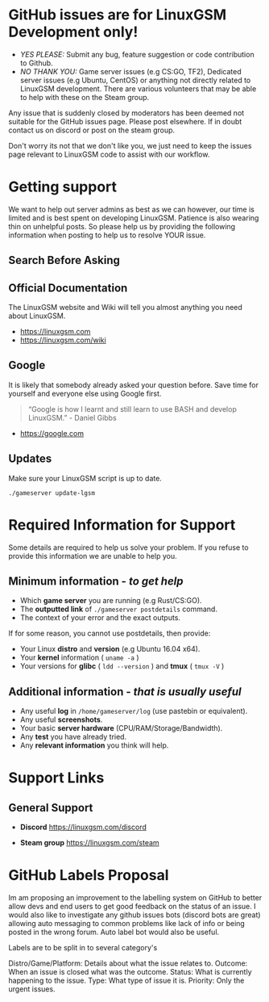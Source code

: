 # GitHub issues are for LinuxGSM Development only!
* *YES PLEASE:* Submit any bug, feature suggestion or code contribution to Github.
* *NO THANK YOU:* Game server issues (e.g CS:GO, TF2), Dedicated server issues (e.g Ubuntu, CentOS) or anything not directly related to LinuxGSM development. There are various volunteers that may be able to help with these on the Steam group.

Any issue that is suddenly closed by moderators has been deemed not suitable for the GitHub issues page. Please post elsewhere. If in doubt contact us on discord or post on the steam group.

Don't worry its not that we don't like you, we just need to keep the issues page relevant to LinuxGSM code to assist with our workflow.

# Getting support
We want to help out server admins as best as we can however, our time is limited and is best spent on developing LinuxGSM. Patience is also wearing thin on unhelpful posts. So please help us by providing the following information when posting to help us to resolve YOUR issue.

## Search Before Asking

## Official Documentation
The LinuxGSM website and Wiki will tell you almost anything you need about LinuxGSM.

- https://linuxgsm.com  
- https://linuxgsm.com/wiki

## Google
It is likely that somebody already asked your question before. Save time for yourself and everyone else using Google first.

> “Google is how I learnt and still learn to use BASH and develop LinuxGSM.” - Daniel Gibbs

- https://google.com

## Updates

Make sure your LinuxGSM script is up to date.

`./gameserver update-lgsm`

# Required Information for Support
Some details are required to help us solve your problem. If you refuse to provide this information we are unable to help you.

## Minimum information - _to get help_

- Which **game server** you are running (e.g Rust/CS:GO).
- The **outputted link** of `./gameserver postdetails` command.
- The context of your error and the exact outputs.

If for some reason, you cannot use postdetails, then provide:
- Your Linux **distro** and **version** (e.g Ubuntu 16.04 x64).
- Your **kernel** information ( `uname -a` )
- Your versions for **glibc** ( `ldd --version` ) and **tmux** ( `tmux -V` )

## Additional information - _that is usually useful_

- Any useful **log** in `/home/gameserver/log` (use pastebin or equivalent).
- Any useful **screenshots**.
- Your basic **server hardware** (CPU/RAM/Storage/Bandwidth).
- Any **test** you have already tried.
- Any **relevant information** you think will help.

# Support Links

## General Support

- **Discord** https://linuxgsm.com/discord

- **Steam group** https://linuxgsm.com/steam

# GitHub Labels Proposal
Im am proposing an improvement to the labelling system on GitHub to better allow devs and end users to get good feedback on the status of an issue. I would also like to investigate any github issues bots (discord bots are great) allowing auto messaging to common problems like lack of info or being posted in the wrong forum. Auto label bot would also be useful.

Labels are to be split in to several category's

Distro/Game/Platform: Details about what the issue relates to.
Outcome: When an issue is closed what was the outcome.
Status: What is currently happening to the issue.
Type: What type of issue it is.
Priority: Only the urgent issues.

